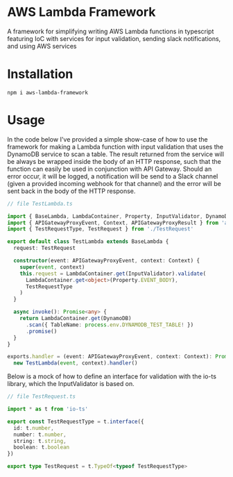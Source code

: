 # AWS Lambda Framework

A framework for simplifying writing AWS Lambda functions in typescript featuring IoC with services for input validation, sending slack notifications, and using AWS services

# Installation

```
npm i aws-lambda-framework
```

# Usage

In the code below I've provided a simple show-case of how to use the framework for making a Lambda function with input validation that uses the DynamoDB service to scan a table. The result returned from the service will be always be wrapped inside the body of an HTTP response, such that the function can easily be used in conjunction with API Gateway. Should an error occur, it will be logged, a notification will be send to a Slack channel (given a provided incoming webhook for that channel) and the error will be sent back in the body of the HTTP response.

```typescript
// file TestLambda.ts

import { BaseLambda, LambdaContainer, Property, InputValidator, DynamoDB } from 'aws-lambda-framework'
import { APIGatewayProxyEvent, Context, APIGatewayProxyResult } from 'aws-lambda'
import { TestRequestType, TestRequest } from './TestRequest'

export default class TestLambda extends BaseLambda {
  request: TestRequest

  constructor(event: APIGatewayProxyEvent, context: Context) {
    super(event, context)
    this.request = LambdaContainer.get(InputValidator).validate(
      LambdaContainer.get<object>(Property.EVENT_BODY),
      TestRequestType
    )
  }

  async invoke(): Promise<any> {
    return LambdaContainer.get(DynamoDB)
      .scan({ TableName: process.env.DYNAMODB_TEST_TABLE! })
      .promise()
  }
}

exports.handler = (event: APIGatewayProxyEvent, context: Context): Promise<APIGatewayProxyResult> =>
  new TestLambda(event, context).handler()
```

Below is a mock of how to define an interface for validation with the io-ts library, which the InputValidator is based on.

```typescript
// file TestRequest.ts

import * as t from 'io-ts'

export const TestRequestType = t.interface({
  id: t.number,
  number: t.number,
  string: t.string,
  boolean: t.boolean
})

export type TestRequest = t.TypeOf<typeof TestRequestType>
```

